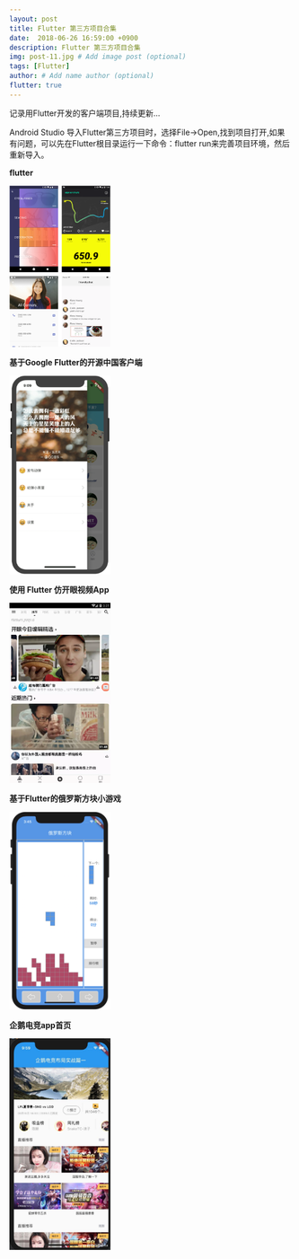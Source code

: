 ```yaml
---
layout: post
title: Flutter 第三方项目合集
date:  2018-06-26 16:59:00 +0900  
description: Flutter 第三方项目合集
img: post-11.jpg # Add image post (optional)
tags: [Flutter]
author: # Add name author (optional)
flutter: true
---
```

记录用Flutter开发的客户端项目,持续更新...

Android Studio 导入Flutter第三方项目时，选择File->Open,找到项目打开,如果有问题，可以先在Flutter根目录运行一下命令：flutter run来完善项目环境，然后重新导入。


**<a href="https://github.com/flutter/flutter" style="text-decoration: none;" target="\_blank"  title="">flutter</a>**

<img src="/assets/img/blog/flutter/third/3.jpg" width = "180px"/>


**<a href="https://github.com/yubo725/flutter-osc" style="text-decoration: none;" target="\_blank"  title="">基于Google Flutter的开源中国客户端</a>**

<img src="/assets/img/blog/flutter/third/1.png" width = "180px"/>


**<a href="https://github.com/wtus/flutter_kaiyan" style="text-decoration: none;" target="\_blank"  title="https://juejin.im/post/5b4f40e3e51d451907696604">使用 Flutter 仿开眼视频App</a>**

<img src="/assets/img/blog/flutter/third/5.jpg" width = "180px"/>


**<a href="https://github.com/yubo725/flutter-tetris" style="text-decoration: none;" target="\_blank"  title="https://juejin.im/post/5b695517518825195f49ba52">基于Flutter的俄罗斯方块小游戏</a>**

<img src="/assets/img/blog/flutter/third/7.png" width = "180px"/>


**<a href="https://github.com/TheMelody/Flutter_PenguinSports01" style="text-decoration: none;" target="\_blank"  title="">企鹅电竞app首页</a>**

<img src="/assets/img/blog/flutter/third/2.jpg" width = "180px"/>
